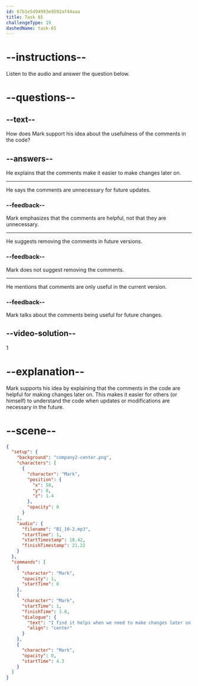 ```yaml
---
id: 67b1e5d94993e9592af44aaa
title: Task 65
challengeType: 19
dashedName: task-65
---
```


<!-- (Audio) Mark: I find it helps when we need to make changes later on. -->

# --instructions--

Listen to the audio and answer the question below.

# --questions--

## --text--

How does Mark support his idea about the usefulness of the comments in the code?

## --answers--

He explains that the comments make it easier to make changes later on.

---

He says the comments are unnecessary for future updates.

### --feedback--

Mark emphasizes that the comments are helpful, not that they are unnecessary.

---

He suggests removing the comments in future versions.

### --feedback--

Mark does not suggest removing the comments.

---

He mentions that comments are only useful in the current version.

### --feedback--

Mark talks about the comments being useful for future changes.

## --video-solution--

1

# --explanation--

Mark supports his idea by explaining that the comments in the code are helpful for making changes later on. This makes it easier for others (or himself) to understand the code when updates or modifications are necessary in the future.

# --scene--

```json
{
  "setup": {
    "background": "company2-center.png",
    "characters": [
      {
        "character": "Mark",
        "position": {
          "x": 50,
          "y": 0,
          "z": 1.4
        },
        "opacity": 0
      }
    ],
    "audio": {
      "filename": "B1_10-2.mp3",
      "startTime": 1,
      "startTimestamp": 18.42,
      "finishTimestamp": 21.22
    }
  },
  "commands": [
    {
      "character": "Mark",
      "opacity": 1,
      "startTime": 0
    },
    {
      "character": "Mark",
      "startTime": 1,
      "finishTime": 3.8,
      "dialogue": {
        "text": "I find it helps when we need to make changes later on.",
        "align": "center"
      }
    },
    {
      "character": "Mark",
      "opacity": 0,
      "startTime": 4.3
    }
  ]
}
```
